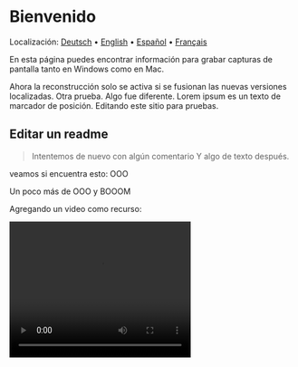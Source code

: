 # Bienvenido
Localización: [Deutsch](https://ewildingli.github.io/Global-Instructor-Guidelines/DE/) • [English](https://ewildingli.github.io/Global-Instructor-Guidelines/) • [Español](https://ewildingli.github.io/Global-Instructor-Guidelines/ES/) • [Français](https://ewildingli.github.io/Global-Instructor-Guidelines/FR/)

En esta página puedes encontrar información para grabar capturas de pantalla tanto en Windows como en Mac.

Ahora la reconstrucción solo se activa si se fusionan las nuevas versiones localizadas.
Otra prueba. Algo fue diferente.
Lorem ipsum es un texto de marcador de posición.
Editando este sitio para pruebas.

## Editar un readme

> Intentemos de nuevo con algún comentario
Y algo de texto después.

veamos si encuentra esto: OOO

Un poco más de OOO y BOOOM

Agregando un video como recurso:

<video width="320" height="240" controls><source src="https://github.com/user-attachments/assets/be74703f-6879-45a5-ac12-fa11a221ed79" type="video/mp4">Tu navegador no soporta la etiqueta de video.</video>